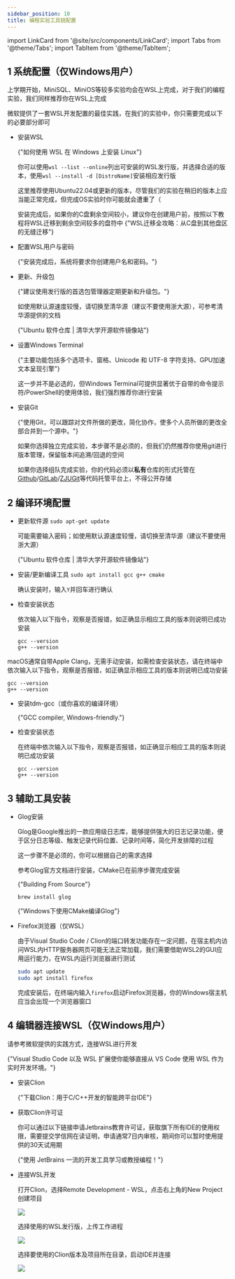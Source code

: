 ```yaml
---
sidebar_position: 10
title: 编程实验工具链配置
---
```


import LinkCard from '@site/src/components/LinkCard';
import Tabs from '@theme/Tabs';
import TabItem from '@theme/TabItem';

## 1 系统配置（仅Windows用户）

上学期开始，MiniSQL、MiniOS等较多实验均会在WSL上完成，对于我们的编程实验，我们同样推荐你在WSL上完成

微软提供了一套WSL开发配置的最佳实践，在我们的实验中，你只需要完成以下的必要部分即可

* 安装WSL

  <LinkCard title="安装WSL" url="https://learn.microsoft.com/zh-cn/windows/wsl/install"  icon="https://learn.microsoft.com/favicon.ico">
  {"如何使用 WSL 在 Windows 上安装 Linux"}
  </LinkCard>

  

  你可以使用`wsl --list --online`列出可安装的WSL发行版，并选择合适的版本，使用`wsl --install -d [DistroName]`安装相应发行版

  这里推荐使用Ubuntu22.04或更新的版本，尽管我们的实验在稍旧的版本上应当能正常完成，但完成OS实验时你可能就会遭重了（

  安装完成后，如果你的C盘剩余空间较小，建议你在创建用户前，按照以下教程将WSL迁移到剩余空间较多的盘符中
  <LinkCard title="迁移WSL到其他磁盘" url="https://developer.baidu.com/article/details/3335475"  icon="https://developer-resource.bj.bcebos.com/images/developerLogo.ico">
  {"WSL迁移全攻略：从C盘到其他盘区的无缝迁移"}
  </LinkCard>

  

* 配置WSL用户与密码

  <LinkCard title="配置WSL用户与密码" url="https://learn.microsoft.com/zh-cn/windows/wsl/setup/environment?source=recommendations#set-up-your-linux-username-and-password"  icon="https://learn.microsoft.com/favicon.ico">
  {"安装完成后，系统将要求你创建用户名和密码。"}
  </LinkCard>


* 更新、升级包

  <LinkCard title="更新、升级包" url="https://learn.microsoft.com/zh-cn/windows/wsl/setup/environment?source=recommendations#update-and-upgrade-packages"  icon="https://learn.microsoft.com/favicon.ico">
  {"建议使用发行版的首选包管理器定期更新和升级包。"}
  </LinkCard>


  
  如使用默认源速度较慢，请切换至清华源（建议不要使用浙大源），可参考清华源提供的文档

  <LinkCard title="Ubuntu 软件仓库" url="https://mirrors.tuna.tsinghua.edu.cn/help/ubuntu/"  icon="https://mirrors.tuna.tsinghua.edu.cn/static/img/favicon.png">
  {"Ubuntu 软件仓库 | 清华大学开源软件镜像站"}
  </LinkCard>




* 设置Windows Terminal

  <LinkCard title="设置Windows Terminal" url="https://learn.microsoft.com/zh-cn/windows/wsl/setup/environment?source=recommendations#set-up-windows-terminal"  icon="https://learn.microsoft.com/favicon.ico">
  {"主要功能包括多个选项卡、窗格、Unicode 和 UTF-8 字符支持、GPU加速文本呈现引擎"}</LinkCard>
  

  这一步并不是必选的，但Windows Terminal可提供显著优于自带的命令提示符/PowerShell的使用体验，我们强烈推荐你进行安装

* 安装Git

  <LinkCard title="使用 Git 设置版本管理" url="https://learn.microsoft.com/zh-cn/windows/wsl/tutorials/wsl-git"  icon="https://learn.microsoft.com/favicon.ico">
  {"使用Git，可以跟踪对文件所做的更改，简化协作，使多个人员所做的更改全部合并到一个源中。"}</LinkCard>


  如果你选择独立完成实验，本步骤不是必须的，但我们仍然推荐你使用git进行版本管理，保留版本间追溯/回退的空间

  如果你选择组队完成实验，你的代码必须以**私有**仓库的形式托管在[Github](https://github.com/)/[GitLab](https://gitlab.com/users/sign_in)/[ZJUGit](https://git.zju.edu.cn)等代码托管平台上，不得公开存储

## 2 编译环境配置


<Tabs className="unique-tabs"  groupId="operating-systems">
  <TabItem value="Linux">

* 更新软件源 `sudo apt-get update`

  可能需要输入密码；如使用默认源速度较慢，请切换至清华源（建议不要使用浙大源）

  <LinkCard title="Ubuntu 软件仓库" url="https://mirrors.tuna.tsinghua.edu.cn/help/ubuntu/"  icon="https://mirrors.tuna.tsinghua.edu.cn/static/img/favicon.png">
  {"Ubuntu 软件仓库 | 清华大学开源软件镜像站"}</LinkCard>


* 安装/更新编译工具 `sudo apt install gcc g++ cmake`

  确认安装时，输入`Y`并回车进行确认

* 检查安装状态

  依次输入以下指令，观察是否报错，如正确显示相应工具的版本则说明已成功安装

  ```
  gcc --version
  g++ --version
  ```

</TabItem>
<TabItem value="macOS">

macOS通常自带Apple Clang，无需手动安装，如需检查安装状态，请在终端中依次输入以下指令，观察是否报错，如正确显示相应工具的版本则说明已成功安装

```
gcc --version
g++ --version
```

</TabItem>
<TabItem value="Windows">

* 安装tdm-gcc（或你喜欢的编译环境）

  <LinkCard title="tdm-gcc" url="https://jmeubank.github.io/tdm-gcc/"  icon="https://jmeubank.github.io/tdm-gcc/favicon.png">
  {"GCC compiler, Windows-friendly."}
  </LinkCard>


* 检查安装状态

  在终端中依次输入以下指令，观察是否报错，如正确显示相应工具的版本则说明已成功安装

  ```
  gcc --version
  g++ --version
  ```
</TabItem>
</Tabs>

## 3 辅助工具安装

* Glog安装

  Glog是Google推出的一款应用级日志库，能够提供强大的日志记录功能，便于区分日志等级、触发记录代码位置、记录时间等，简化开发排障的过程

  这一步骤不是必须的，你可以根据自己的需求选择

  <Tabs className="unique-tabs"  groupId="operating-systems">
  <TabItem value="Linux">

  参考Glog官方文档进行安装，CMake已在前序步骤完成安装

  <LinkCard title="Google Logging Library" url="https://google.github.io/glog/stable/build/#bazel"  icon="https://google.github.io/glog/stable/assets/images/favicon.png">
  {"Building From Source"}
  </LinkCard>

  </TabItem>
  <TabItem value="macOS">

  ```
  brew install glog
  ```
  </TabItem>
  <TabItem value="Windows">

  <LinkCard title="window下glog编译" url="https://www.cnblogs.com/cyssmile/p/14570719.html"  icon="https://jmeubank.github.io/tdm-gcc/favicon.png">{"Windows下使用CMake编译Glog"}</LinkCard>
  
  </TabItem>
  </Tabs>

* Firefox浏览器（仅WSL）

  由于Visual Studio Code / Clion的端口转发功能存在一定问题，在宿主机内访问WSL内HTTP服务器网页可能无法正常加载，我们需要借助WSL2的GUI应用运行能力，在WSL内运行浏览器进行测试

  ```bash
  sudo apt update
  sudo apt install firefox
  ```

  完成安装后，在终端内输入`firefox`启动Firefox浏览器，你的Windows宿主机应当会出现一个浏览器窗口



## 4 编辑器连接WSL（仅Windows用户）

<Tabs className="unique-tabs"  groupId="ide">
  <TabItem value="Visual Studio Code用户">


请参考微软提供的实践方式，连接WSL进行开发

<LinkCard title="开始通过适用于 Linux 的 Windows 子系统使用 Visual Studio Code" url="https://learn.microsoft.com/zh-cn/windows/wsl/tutorials/wsl-vscode"  icon="https://learn.microsoft.com/favicon.ico">
{"Visual Studio Code 以及 WSL 扩展使你能够直接从 VS Code 使用 WSL 作为实时开发环境。"}
</LinkCard>
</TabItem>
<TabItem value="Clion用户">

* 安装Clion

  <LinkCard title="下载Clion" url="https://www.jetbrains.com.cn/clion/download/#section=windows"  icon="https://www.jetbrains.com.cn/favicon.ico?r=1234">
  {"下载Clion：用于C/C++开发的智能跨平台IDE"}
  </LinkCard>

* 获取Clion许可证

  你可以通过以下链接申请Jetbrains教育许可证，获取旗下所有IDE的使用权限，需要提交学信网在读证明，申请通常7日内审核，期间你可以暂时使用提供的30天试用期

  <LinkCard title="免费教育许可证" url="https://www.jetbrains.com/zh-cn/community/education/#students/"  icon="https://www.jetbrains.com.cn/favicon.ico?r=1234">
  {"使用 JetBrains 一流的开发工具学习或教授编程！"}
  </LinkCard>

* 连接WSL开发

  打开Clion，选择Remote Development - WSL，点击右上角的New Project创建项目

  ![](img\image-20241003015818220.png)

  选择使用的WSL发行版，上传工作进程

  ![](img\68CA345B-8929-4828-AE3B-0B5132BD5812.png)

  选择要使用的Clion版本及项目所在目录，启动IDE并连接

  ![](img\15091AC6-BB5A-4A1E-9299-7DE7EB0F8988.png)

</TabItem>
</Tabs>